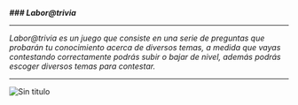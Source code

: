 ___### Labor@trivia___
- - -
_Labor@trivia es un juego que consiste en una serie de preguntas que probarán tu conocimiento acerca de diversos temas, a medida que vayas contestando correctamente podrás subir o bajar de nivel, además podrás escoger diversos temas para contestar._
- - -
![Sin titulo](https://cdn.vectorstock.com/i/1000x1000/87/03/trivia-isolated-word-decorative-lettering-text-vector-3998703.jpg)
